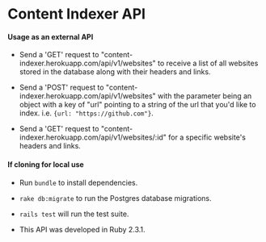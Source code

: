 # Content Indexer API

#### Usage as an external API

* Send a 'GET' request to "content-indexer.herokuapp.com/api/v1/websites" to receive a list of all websites stored in the database along with their headers and links.

* Send a 'POST' request to "content-indexer.herokuapp.com/api/v1/websites" with the parameter being an object with a key of "url" pointing to a string of the url that you'd like to index. i.e. `{url: "https://github.com"}`.

* Send a 'GET' request to "content-indexer.herokuapp.com/api/v1/websites/:id" for a specific website's headers and links.

#### If cloning for local use

* Run `bundle` to install dependencies.

* `rake db:migrate` to run the Postgres database migrations.

* `rails test` will run the test suite.

* This API was developed in Ruby 2.3.1.
